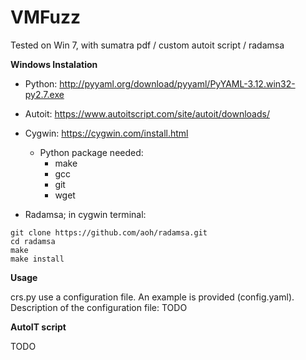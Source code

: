 VMFuzz
=====================================

Tested on Win 7, with sumatra pdf / custom autoit script / radamsa

**Windows Instalation**
- Python: http://pyyaml.org/download/pyyaml/PyYAML-3.12.win32-py2.7.exe
- Autoit: https://www.autoitscript.com/site/autoit/downloads/
- Cygwin: https://cygwin.com/install.html
   - Python package needed:
     - make
     - gcc
     - git
     - wget

- Radamsa; in cygwin terminal:
```
git clone https://github.com/aoh/radamsa.git
cd radamsa
make
make install 
```

**Usage**

crs.py use a configuration file.
An example is provided (config.yaml).
Description of the configuration file: TODO

**AutoIT script**

TODO
